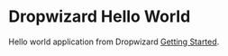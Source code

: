 # Dropwizard Hello World

Hello world application from Dropwizard [Getting Started](http://www.dropwizard.io/getting-started.html).

